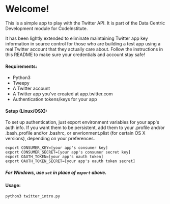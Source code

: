 # Welcome!

This is a simple app to play with the Twitter API. It is part of the Data Centric Development module for CodeInstitute.

It has been lightly extended to eliminate maintaining Twitter app key information in source control for those who are building a test app using a real Twitter account that they actually care about. Follow the instructions in this README to make sure your credentials and account stay safe!

#### Requirements:

- Python3
- Tweepy
- A Twitter account
- A Twitter app you've created at app.twitter.com
- Authentication tokens/keys for your app

#### Setup (Linux/OSX):

To set up authentication, just export environment variables for your app's auth info. If you want them to be persistent, add them to your .profile and/or .bash_profile and/or .bashrc, or envrionment.plist (for certain OS X versions), depending on your preferences.

    export CONSUMER_KEY=[your app's consumer key]
    export CONSUMER_SECRET=[your app's consumer secret key]
    export OAUTH_TOKEN=[your app's oauth token]
    export OAUTH_TOKEN_SECRET=[your app's oauth token secret]

##### For Windows, use `set` in place of `export` above.

#### Usage:

    python3 twitter_intro.py